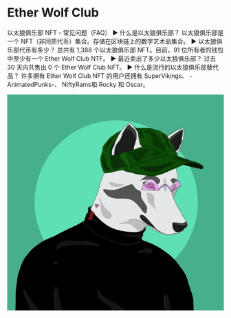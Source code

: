 # Ether Wolf Club



以太狼俱乐部 NFT - 常见问题（FAQ）
▶ 什么是以太狼俱乐部？
以太狼俱乐部是一个 NFT（非同质代币）集合。存储在区块链上的数字艺术品集合。
▶ 以太狼俱乐部代币有多少？
总共有 1,388 个以太狼俱乐部 NFT。目前，91 位所有者的钱包中至少有一个 Ether Wolf Club NTF。
▶ 最近卖出了多少以太狼俱乐部？
过去 30 天内共售出 0 个 Ether Wolf Club NFT。
▶ 什么是流行的以太狼俱乐部替代品？
许多拥有 Ether Wolf Club NFT 的用户还拥有 SuperVikings、 -AnimatedPunks-、 NiftyRams和 Rocky 和 Oscar。

![NFT](微信截图_20220903171615.png)


